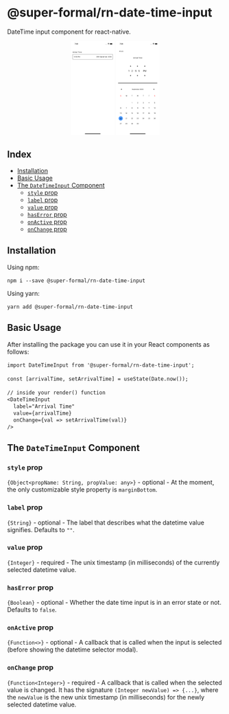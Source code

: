 # @super-formal/rn-date-time-input

DateTime input component for react-native.

<p align="center">
  <img src="img/screenshot_form_component.png" width="20%"/>
  <img src="img/screenshot_modal.png" width="20%"/>
</p>

## Index

- [Installation](#installation)
- [Basic Usage](#basic-usage)
- [The `DateTimeInput` Component](#the-date-time-input-component)
  - [`style` prop](#dateTimeInput-style)
  - [`label` prop](#dateTimeInput-label)
  - [`value` prop](#dateTimeInput-value)
  - [`hasError` prop](#dateTimeInput-hasError)
  - [`onActive` prop](#dateTimeInput-onActive)
  - [`onChange` prop](#dateTimeInput-onChange)

## Installation

Using npm:

```
npm i --save @super-formal/rn-date-time-input
```

Using yarn:

```
yarn add @super-formal/rn-date-time-input
```

## Basic Usage

After installing the package you can use it in your React components as follows:

```
import DateTimeInput from '@super-formal/rn-date-time-input';

const [arrivalTime, setArrivalTime] = useState(Date.now());

// inside your render() function
<DateTimeInput
  label="Arrival Time"
  value={arrivalTime}
  onChange={val => setArrivalTime(val)}
/>
```

## The `DateTimeInput` Component

### <a id="dateTimeInput-style"></a> `style` prop

`{Object<propName: String, propValue: any>}` - optional - At the moment, the only customizable style property is `marginBottom`.

### <a id="dateTimeInput-label"></a> `label` prop

`{String}` - optional - The label that describes what the datetime value signifies. Defaults to `""`.

### <a id="dateTimeInput-value"></a> `value` prop

`{Integer}` - required - The unix timestamp (in milliseconds) of the currently selected datetime value.

### <a id="dateTimeInput-hasError"></a> `hasError` prop

`{Boolean}` - optional - Whether the date time input is in an error state or not. Defaults to `false`.

### <a id="dateTimeInput-onActive"></a> `onActive` prop

`{Function<>}` - optional - A callback that is called when the input is selected (before showing the datetime selector modal).

### <a id="dateTimeInput-onChange"></a> `onChange` prop

`{Function<Integer>}` - required - A callback that is called when the selected value is changed. It has the signature `(Integer newValue) => {...}`, where the `newValue` is the new unix timestamp (in milliseconds) for the newly selected datetime value.
